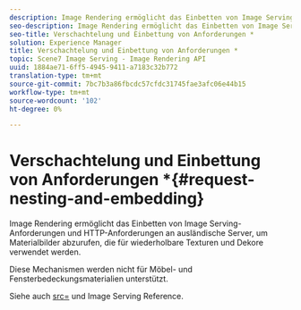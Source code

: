 ```yaml
---
description: Image Rendering ermöglicht das Einbetten von Image Serving-Anforderungen und HTTP-Anforderungen an ausländische Server, um Materialbilder abzurufen, die für wiederholbare Texturen und Dekore verwendet werden.
seo-description: Image Rendering ermöglicht das Einbetten von Image Serving-Anforderungen und HTTP-Anforderungen an ausländische Server, um Materialbilder abzurufen, die für wiederholbare Texturen und Dekore verwendet werden.
seo-title: Verschachtelung und Einbettung von Anforderungen *
solution: Experience Manager
title: Verschachtelung und Einbettung von Anforderungen *
topic: Scene7 Image Serving - Image Rendering API
uuid: 1884ae71-6ff5-4945-9411-a7183c32b772
translation-type: tm+mt
source-git-commit: 7bc7b3a86fbcdc57cfdc31745fae3afc06e44b15
workflow-type: tm+mt
source-wordcount: '102'
ht-degree: 0%

---
```



# Verschachtelung und Einbettung von Anforderungen *{#request-nesting-and-embedding}

Image Rendering ermöglicht das Einbetten von Image Serving-Anforderungen und HTTP-Anforderungen an ausländische Server, um Materialbilder abzurufen, die für wiederholbare Texturen und Dekore verwendet werden.

Diese Mechanismen werden nicht für Möbel- und Fensterbedeckungsmaterialien unterstützt.

Siehe auch [src=](../../../../../../ir-api/http-protocol/image-rendering-api-ref/c-ir-http-protocol-ref/c-ir-http-protocol-command-reference/r-ir-src.md#reference-62c98abad22149d68d405ed6aaff8272) und Image Serving Reference.
